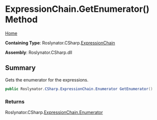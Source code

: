 # ExpressionChain\.GetEnumerator\(\) Method

[Home](../../../../README.md)

**Containing Type**: Roslynator\.CSharp\.[ExpressionChain](../README.md)

**Assembly**: Roslynator\.CSharp\.dll

## Summary

Gets the enumerator for the expressions\.

```csharp
public Roslynator.CSharp.ExpressionChain.Enumerator GetEnumerator()
```

### Returns

Roslynator\.CSharp\.[ExpressionChain.Enumerator](../Enumerator/README.md)

